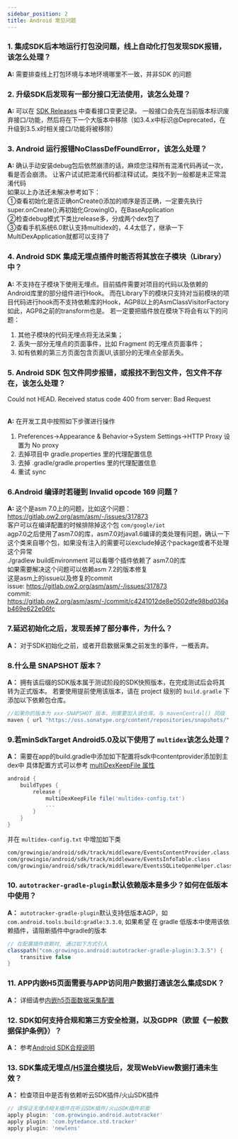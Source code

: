 ```yaml
---
sidebar_position: 2
title: Android 常见问题
---
```


### 1. 集成SDK后本地运行打包没问题，线上自动化打包发现SDK报错，该怎么处理？
**A:** 需要排查线上打包环境与本地环境哪里不一致，并非SDK 的问题

### 2. 升级SDK后发现有一部分接口无法使用，该怎么处理？
**A:** 可以在 [SDK Releases](https://github.com/growingio/growingio-sdk-android-autotracker/releases) 中查看接口变更记录。
一般接口会先在当前版本标识废弃接口/功能，然后将在下一个大版本中移除（如3.4.x中标识@Deprecated，在升级到3.5.x时相关接口/功能将被移除）

### 3. Android 运行报错NoClassDefFoundError，该怎么处理？
**A:** 确认手动安装debug包后依然崩溃的话，麻烦您注释所有混淆代码再试一次，看是否会崩溃。
让客户试试把混淆代码都注释试试。类找不到一般都是未正常混淆代码<br/>
如果以上办法还未解决参考如下：<br/>
①查看初始化是否正确onCreate()添加的顺序是否正确，一定要先执行super.onCreate();再初始化GrowingIO，在BaseApplication<br/>
②检查debug模式下类比release多，分成两个dex包了<br/>
③查看手机系统6.0默认支持multidex的，4.4太低了，继承一下MultiDexApplication就都可以支持了

### 4. Android SDK 集成无埋点插件时能否将其放在子模块（Library）中？
**A:** 不支持在子模块下使用无埋点。目前插件需要对项目的代码以及依赖的Android库里的部分组件进行Hook。
而在Library下的模块只支持对当前模块的项目代码进行hook而不支持依赖库的Hook，AGP8以上的AsmClassVisitorFactory如此，AGP8之前的transform也是。
若一定要把插件放在模块下将会有以下的问题：
1. 其他子模块的代码无埋点将无法采集；
2. 丢失一部分无埋点的页面事件，比如 Fragment 的无埋点页面事件；
3. 如有依赖的第三方页面包含页面UI,该部分的无埋点全部丢失。

### 5. Android SDK 包文件同步报错，或报找不到包文件，包文件不存在，该怎么处理？
Could not HEAD. Received status code 400 from server: Bad Request<br/>
<ImageLoader path="img/question/BadRequest" /><br/>

**A:** 在开发工具中按照如下步骤进行操作<br/>
1. Preferences->Appearance & Behavior->System Settings->HTTP Proxy 设置为 No proxy<br/>
2. 去掉项目中 gradle.properties 里的代理配置信息<br/>
3. 去掉 .gradle/gradle.properties 里的代理配置信息<br/>
4. 重试 sync

### 6.Android 编译时若碰到 Invalid opcode 169 问题？
**A:** 这个是asm 7.0上的问题，比如这个问题： https://gitlab.ow2.org/asm/asm/-/issues/317873<br/>
客户可以在编译配置的时候排除掉这个包 `com/google/iot`<br/>
agp7.0之后使用了asm7.0的库，asm7.0对java1.6编译的类处理有问题，确认一下这个类来自哪个包，如果没有注入的需要可以exclude掉这个package或者不处理这个异常<br/>
./gradlew buildEnvironment 可以看哪个插件依赖了 asm7.0的库<br/>
如果需要解决这个问题可以依赖asm 7.2的版本修复<br/>
这是asm上的issue以及修复的commit<br/>
issue: https://gitlab.ow2.org/asm/asm/-/issues/317873<br/>
commit: https://gitlab.ow2.org/asm/asm/-/commit/c4241012de8e0502dfe98bd036ab469e622e06fc

### 7.延迟初始化之后，发现丢掉了部分事件，为什么？
**A：** 对于SDK初始化之前，或者开启数据采集之前发生的事件，一概丢弃。

### 8.什么是 SNAPSHOT 版本？
**A：** 拥有该后缀的SDK版本属于测试阶段的SDK快照版本，在完成测试后会将其转为正式版本。
若要使用提前使用该版本，请在 project 级别的 `build.gradle` 下添加以下依赖包仓库。
```groovy
//如果你的版本为 xxx-SNAPSHOT 版本，则需要加入该仓库。与 mavenCentral() 同级
maven { url "https://oss.sonatype.org/content/repositories/snapshots/" }
```

### 9.若minSdkTarget Android5.0及以下使用了 `multidex`该怎么处理？
**A：** 需要在app的build.gradle中添加如下配置将sdk中contentprovider添加到主dex中 具体配置方式可以参考 [multiDexKeepFile 属性](https://developer.android.google.cn/studio/build/multidex?hl=zh_cn#multidexkeepfile-property)
```groovy
android {
    buildTypes {
        release {
            multiDexKeepFile file('multidex-config.txt')
            ...
        }
    }
}
```
并在 `multidex-config.txt` 中增加如下类
```xml
com/growingio/android/sdk/track/middleware/EventsContentProvider.class
com/growingio/android/sdk/track/middleware/EventsInfoTable.class
com/growingio/android/sdk/track/middleware/EventsSQLiteOpenHelper.class
```

### 10. `autotracker-gradle-plugin`默认依赖版本是多少？如何在低版本中使用？
**A：**
`autotracker-gradle-plugin`默认支持低版本AGP，如 `com.android.tools.build:gradle:3.3.0`, 如果希望 在 gradle 低版本中使用该依赖插件，请阻断插件中gradle的版本
```groovy
// 在配置插件依赖时, 通过如下方式引入
classpath("com.growingio.android:autotracker-gradle-plugin:3.3.5") {
    transitive false
} 
```

### 11. APP内嵌H5页面需要与APP访问用户数据打通该怎么集成SDK？
**A：** 详细请参[内嵌h5页面数据采集配置](/docs/android/modules/hybrid%20module)


### 12. SDK如何支持合规和第三方安全检测，以及GDPR（欧盟《一般数据保护条例》）？
**A：** 参考[Android SDK合规说明](/knowledge/compliance/androidCompliance)

### 13. SDK集成无埋点/[H5混合模块](/docs/android/modules/hybrid%20module)后，发现WebView数据打通未生效？
**A：**
检查项目中是否有依赖听云SDK插件/火山SDK插件
```groovy
// 请保证无埋点相关插件在听云SDK插件/火山SDK插件前面
apply plugin: 'com.growingio.android.autotracker'
apply plugin: 'com.bytedance.std.tracker'
apply plugin: 'newlens'
```
